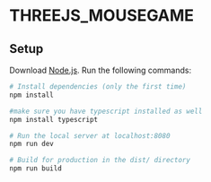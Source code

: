 # THREEJS_MOUSEGAME

## Setup
Download [Node.js](https://nodejs.org/en/download/).
Run the following commands:

``` bash
# Install dependencies (only the first time)
npm install

#make sure you have typescript installed as well
npm install typescript

# Run the local server at localhost:8080
npm run dev

# Build for production in the dist/ directory
npm run build
```



